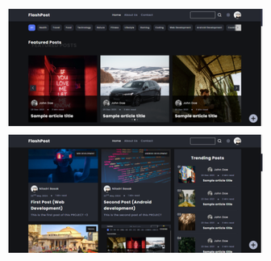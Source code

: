 ![alt text](https://github.com/niladri-17/FlashPost-CMS/blob/main/readme-images/FlashPost.png?raw=true)

![alt text](https://github.com/niladri-17/FlashPost-CMS/blob/main/readme-images/blogposts.png?raw=true)
